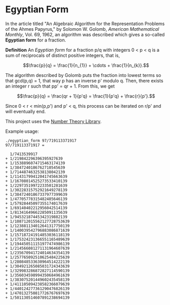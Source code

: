 # Egyptian Form

In the article titled "An Algebraic Algorithm for the Representation Problems of the Ahmes Papyrus," by Solomon W. Golomb, *American Mathematical Monthly*, Vol. 69, 1962, an algorithm was described which gives a so-called **Egyptian form** for a fraction.

**Definition** An *Egyptian form* for a fraction p/q with integers 0 < p < q is a sum of reciprocals of distinct positive integers, that is,
```math
\frac{p}{q} = \frac{1}{n_{1}} + \cdots + \frac{1}{n_{k}}.
```

The algorithm described by Golomb puts the fraction into lowest terms so that gcd(p,q) = 1, that way p has an inverse p' modulo q. Then, there exists an integer r such that pp' = qr + 1. From this, we get
```math
\frac{p}{q} = \frac{qr + 1}{p'q} = \frac{1}{p'q} + \frac{r}{p'}.
```

Since 0 < r < min(p,p') and p' < q, this process can be iterated on r/p' and will eventually end.

This project uses the [Number Theory Library](https://shoup.net/ntl/).

Example usage:
```
./egyptian_form 97/719113371917
97/719113371917 =

  1/7413539917
+ 1/219842296396395927639
+ 1/1538896074715463174139
+ 1/3847240186762710545639
+ 1/7144874632538138042139
+ 1/11431799412041745663639
+ 1/16708014525273533410139
+ 1/22973519972233501281639
+ 1/30228315752921649278139
+ 1/38472401867337977399639
+ 1/47705778315482485646139
+ 1/57928445097355174017639
+ 1/69140402212956042514139
+ 1/81341649662285091135639
+ 1/94532187445342319882139
+ 1/108712015562127728753639
+ 1/123881134012641317750139
+ 1/140039542796883086871639
+ 1/157187241914853036118139
+ 1/175324231366551165489639
+ 1/194450511151977474986139
+ 1/214566081271131964607639
+ 1/235670941724014634354139
+ 1/257765092510625484225639
+ 1/280848533630964514222139
+ 1/304921265085031724343639
+ 1/329983286872827114590139
+ 1/356034598994350684961639
+ 1/383075201449602435458139
+ 1/411105094238582366079639
+ 1/440124277361290476826139
+ 1/470132750817726767697639
+ 1/501130514607891238694139
```